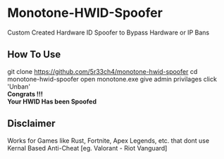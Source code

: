 # Monotone-HWID-Spoofer
Custom Created Hardware ID Spoofer to Bypass Hardware or IP Bans
<br>
## How To Use
git clone https://github.com/5r33ch4/monotone-hwid-spoofer
cd monotone-hwid-spoofer
open monotone.exe
give admin privilages
click 'Unban'
<br>
**Congrats !!! <br>
Your HWID Has been Spoofed**
<br>
## Disclaimer
Works for Games like Rust, Fortnite, Apex Legends, etc. that dont use Kernal Based Anti-Cheat [eg. Valorant - Riot Vanguard]
